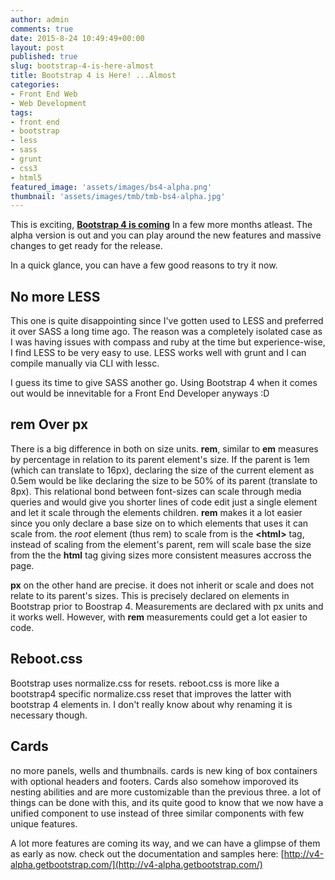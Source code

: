 ```yaml
---
author: admin
comments: true
date: 2015-8-24 10:49:49+00:00
layout: post
published: true
slug: bootstrap-4-is-here-almost
title: Bootstrap 4 is Here! ...Almost
categories:
- Front End Web
- Web Development
tags:
- front end
- bootstrap
- less
- sass
- grunt
- css3
- html5
featured_image: 'assets/images/bs4-alpha.png'
thumbnail: 'assets/images/tmb/tmb-bs4-alpha.jpg'
---
```



This is exciting, [**Bootstrap 4 is coming**](http://blog.getbootstrap.com/2015/08/19/bootstrap-4-alpha/) In a few more months atleast. The alpha version is out and you can play around the new features and massive changes to get ready for the release. 

In a quick glance, you can have a few good reasons to try it now.

No more LESS
---

This one is quite disappointing since I've gotten used to LESS and preferred it over SASS a long time ago. The reason was a completely isolated case as I was having issues with compass and ruby at the time but experience-wise, I find LESS to be very easy to use. LESS works well with grunt and I can compile manually via CLI with lessc.

I guess its time to give SASS another go. Using Bootstrap 4 when it comes out would be innevitable for a Front End Developer anyways :D


rem Over px
---

There is a big difference in both on size units. **rem**, similar to **em** measures by percentage in relation to its parent element's size. If the parent is 1em (which can translate to 16px), declaring the size of the current element as 0.5em would be like declaring the size to be 50% of its parent (translate to 8px). This relational bond between font-sizes can scale through media queries and would give you shorter lines of code edit just a single element and let it scale through the elements children. **rem** makes it a lot easier since you only declare a base size on to which elements that uses it can scale from. the *root* element (thus rem) to scale from is the **\<html\>** tag, instead of scaling from the element's parent, rem will scale base the size from the the **html** tag giving sizes more consistent measures accross the page.

**px** on the other hand are precise. it does not inherit or scale and does not relate to its parent's sizes. This is precisely declared on elements in Bootstrap prior to Boostrap 4. Measurements are declared with px units and it works well. However, with **rem** measurements could get a lot easier to code.


Reboot.css
---

Bootstrap uses normalize.css for resets. reboot.css is more like a bootstrap4 specific normalize.css reset that improves the latter with bootstrap 4 elements in. I don't really know about why renaming it is necessary though.


Cards
---
no more panels, wells and thumbnails. cards is new king of box containers with optional headers and footers. Cards also somehow imporoved its nesting abilities and are more customizable than the previous three. a lot of things can be done with this, and its quite good to know that we now have a unified component to use instead of three similar components with few unique features.


A lot more features are coming its way, and we can have a glimpse of them as early as now. check out the documentation and samples here: [http://v4-alpha.getbootstrap.com/](http://v4-alpha.getbootstrap.com/)